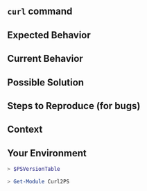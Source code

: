 <!--- Provide a brief summary of the issue in the Title above -->

## `curl` command
<!--- If you come across a curl command that doesn't work, provide it here -->

## Expected Behavior
<!--- If you're describing a bug, tell us what should happen -->
<!--- If you're suggesting a change/improvement, tell us how it should work -->

## Current Behavior
<!--- If describing a bug, tell us what happens instead of the expected behavior -->
<!--- If suggesting a change/improvement, explain the difference from current behavior -->

## Possible Solution
<!--- Not obligatory, but suggest a fix/reason for the bug, -->
<!--- or ideas how to implement the addition or change -->

## Steps to Reproduce (for bugs)
<!--- Provide a specific set of steps to reproduce this bug-->
<!--- Include code to reproduce, if relevant -->

## Context
<!--- How has this issue affected you? What are you trying to accomplish? -->
<!--- Providing context helps us to prioritize and code an effective solution -->

## Your Environment
<!-- Please provide the output of the following and any other relevant data -->

```powershell
> $PSVersionTable

```

```powershell
> Get-Module Curl2PS

```